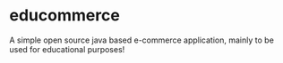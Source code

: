 # educommerce
A simple open source java based e-commerce application, mainly to be used for educational purposes!
